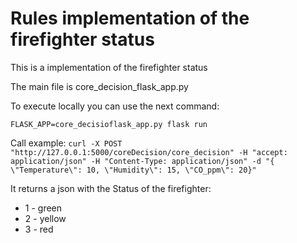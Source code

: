 # Rules implementation of the firefighter status

This is a implementation of the firefighter status

The main file is core_decision_flask_app.py

To execute locally you can use the next command:

`FLASK_APP=core_decisioflask_app.py flask run`

Call example:
`curl -X POST "http://127.0.0.1:5000/coreDecision/core_decision" -H "accept: application/json" -H "Content-Type: application/json" -d "{ \"Temperature\": 10, \"Humidity\": 15, \"CO_ppm\": 20}"`

It returns a json with the Status of the firefighter:

* 1 - green
* 2 - yellow
* 3 - red
